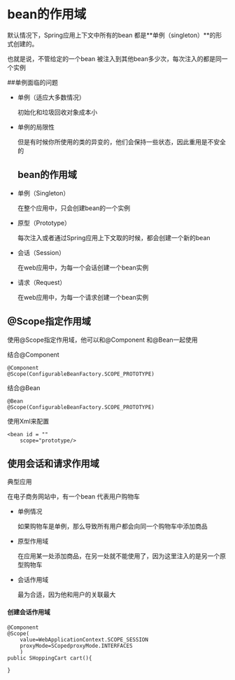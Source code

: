 # bean的作用域

默认情况下，Spring应用上下文中所有的bean 都是**单例（singleton）**的形式创建的。

也就是说，不管给定的一个bean 被注入到其他bean多少次，每次注入的都是同一个实例

##单例面临的问题

- 单例（适应大多数情况）

  初始化和垃圾回收对象成本小

- 单例的局限性

  但是有时候你所使用的类的异变的，他们会保持一些状态，因此重用是不安全的

  ## bean的作用域

- 单例（Singleton）

  在整个应用中，只会创建bean的一个实例

- 原型（Prototype）

  每次注入或者通过Spring应用上下文取的时候，都会创建一个新的bean

- 会话（Session）

  在web应用中，为每一个会话创建一个bean实例

- 请求（Request）

  在web应用中，为每一个请求创建一个bean实例

## @Scope指定作用域

使用@Scope指定作用域，他可以和@Component 和@Bean一起使用

结合@Component

```
@Component
@Scope(ConfigurableBeanFactory.SCOPE_PROTOTYPE)
```

结合@Bean

```
@Bean
@Scope(ConfigurableBeanFactory.SCOPE_PROTOTYPE)
```

使用Xml来配置

```
<bean id = ""
	scope="prototype/>
```

## 使用会话和请求作用域

典型应用

在电子商务网站中，有一个bean 代表用户购物车

- 单例情况

   如果购物车是单例，那么导致所有用户都会向同一个购物车中添加商品

- 原型作用域

  在应用某一处添加商品，在另一处就不能使用了，因为这里注入的是另一个原型购物车

- 会话作用域

  最为合适，因为他和用户的关联最大

#### 创建会话作用域

```
@Component
@Scope(
	value=WebApplicationContext.SCOPE_SESSION
	proxyMode=SCopedproxyMode.INTERFACES
	)
public SHoppingCart cart(){
    
}
```

